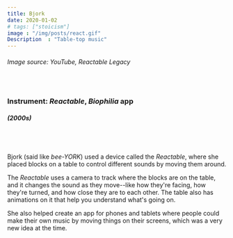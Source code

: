 ```yaml
---
title: Bjork
date: 2020-01-02
# tags: ["stoicism"]
image : "/img/posts/react.gif"
Description  : "Table-top music"
---
```


###### *Image source: YouTube, Reactable Legacy*

#### &nbsp;

### Instrument: ***Reactable*, *Biophilia* app**

##### (2000s)

## &nbsp;

Bjork (said like *bee-YORK*) used a device called the *Reactable*, where she placed blocks on a table to control different sounds by moving them around. 

The *Reactable* uses a camera to track where the blocks are on the table, and it changes the sound as they move--like how they're facing, how they're turned, and how close they are to each other. The table also has animations on it that help you understand what's going on.

She also helped create an app for phones and tablets where people could make their own music by moving things on their screens, which was a very new idea at the time.